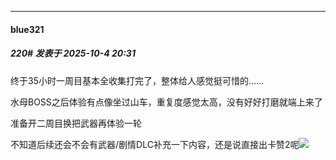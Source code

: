 ﻿
*****

####  blue321  
##### 220#       发表于 2025-10-4 20:31

终于35小时一周目基本全收集打完了，整体给人感觉挺可惜的……

水母BOSS之后体验有点像坐过山车，重复度感觉太高，没有好好打磨就端上来了

准备开二周目换把武器再体验一轮

不知道后续还会不会有武器/剧情DLC补充一下内容，还是说直接出卡赞2呢<img src="https://static.stage1st.com/image/smiley/face2017/068.png" referrerpolicy="no-referrer">

